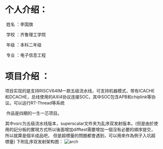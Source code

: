 # 个人介绍：

​	姓名 ：李国旗

​	学校 ：齐鲁理工学院

​	年级 ：本科二年级

​	专业 ：电子信息工程

# 项目介绍 ：

​	项目实现的是支持RISCV64IM一款五级流水线，可支持机器模式，带有ICACHE和DCACHE，总线使用的AXI4协议连接SOC，其中SOC包含APB和chiplink等协议。可以运行RT-Thread等系统

​	作品是四期的一生一芯项目。

   其中vsrc为五级流水线版本，superscalar文件夹为乱序双发射版本。(但是由於使用的記分板的實現方式所以後面增加difftest需要增加一個沒有必要的順序提交，所以就算是個半成品吧， 但是超標量的問題都會遇到，可以用來作為例子入坑超標量)
   下附乱序双发射架构图：
   ![arch](/home/mulin/ysyx-workbench/arch.jpeg)